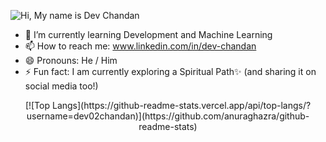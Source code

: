 
![Hi, My name is Dev Chandan](https://user-images.githubusercontent.com/73015720/176988260-7fa6df3d-ec07-4826-af79-5b4654ad50fc.png)





- 🌱 I’m currently learning Development and Machine Learning
- 📫 How to reach me: www.linkedin.com/in/dev-chandan
- 😄 Pronouns: He / Him
- ⚡ Fun fact: I am currently exploring a Spiritual Path✨ (and sharing it on social media too!)
<p align="center">
[![Top Langs](https://github-readme-stats.vercel.app/api/top-langs/?username=dev02chandan)](https://github.com/anuraghazra/github-readme-stats)
</p>
<!--
**dev02chandan/dev02chandan** is a ✨ _special_ ✨ repository because its `README.md` (this file) appears on your GitHub profile.

Here are some ideas to get you started:

- 🔭 I’m currently working on ...
- 🌱 I’m currently learning ...
- 👯 I’m looking to collaborate on ...
- 🤔 I’m looking for help with ...
- 💬 Ask me about ...
- 📫 How to reach me: ...
- 😄 Pronouns: ...
- ⚡ Fun fact: ...
-->
